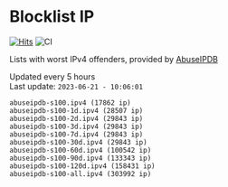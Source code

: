 # Blocklist IP

[![Hits](https://hits.seeyoufarm.com/api/count/incr/badge.svg?url=https%3A%2F%2Fgithub.com%2Fborestad%2Fblocklist-ip%2F&count_bg=%2379C83D&title_bg=%23555555&icon=&icon_color=%23E7E7E7&title=hits&edge_flat=false)](https://hits.seeyoufarm.com)  ![CI](https://img.shields.io/github/workflow/status/borestad/blocklist-ip/CI?style=flat-square)

Lists with worst IPv4 offenders, provided by [AbuseIPDB](https://www.abuseipdb.com/)

<!-- FOOTER-PLACEHOLDER -->
Updated every 5 hours<br>
Last update: `2023-06-21 - 10:06:01`
```
abuseipdb-s100.ipv4 (17862 ip)
abuseipdb-s100-1d.ipv4 (28507 ip)
abuseipdb-s100-2d.ipv4 (29843 ip)
abuseipdb-s100-3d.ipv4 (29843 ip)
abuseipdb-s100-7d.ipv4 (29843 ip)
abuseipdb-s100-30d.ipv4 (29843 ip)
abuseipdb-s100-60d.ipv4 (100542 ip)
abuseipdb-s100-90d.ipv4 (133343 ip)
abuseipdb-s100-120d.ipv4 (158431 ip)
abuseipdb-s100-all.ipv4 (303992 ip)
```
